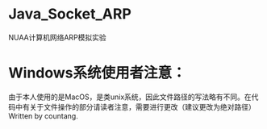 # Java_Socket_ARP
NUAA计算机网络ARP模拟实验
# Windows系统使用者注意：
由于本人使用的是MacOS，是类unix系统，因此文件路径的写法略有不同。在代码中有关于文件操作的部分请读者注意，需要进行更改（建议更改为绝对路径）
Written by countang.
